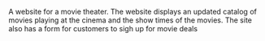 A website for a movie theater. The website displays an updated catalog of movies playing at the cinema and the show times of the movies.
The site also has a form for customers to sigh up for movie deals
